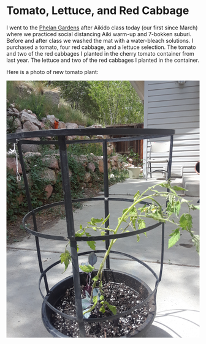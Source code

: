 # Tomato, Lettuce, and Red Cabbage
I went to the [Phelan Gardens](http://phelangardens.com/) after 
Aikido class today (our first since March) where we practiced 
social distancing Aiki warm-up and 7-bokken suburi. Before 
and after class we washed the mat with a water-bleach solutions. 
I purchased a tomato, four red cabbage, and a lettuce selection. 
The tomato and two of the red cabbages I planted in the cherry
tomato container from last year. The lettuce and two of the 
red cabbages I planted in the container.

Here is a photo of new tomato plant:

![New Tomato and Red Cabbage Container](img/020200613_tomato-red-cabbage.png)

